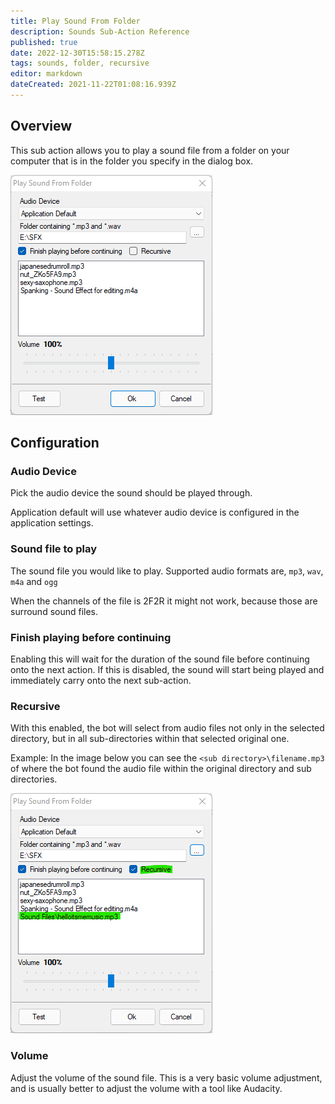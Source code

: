 ```yaml
---
title: Play Sound From Folder
description: Sounds Sub-Action Reference
published: true
date: 2022-12-30T15:58:15.278Z
tags: sounds, folder, recursive
editor: markdown
dateCreated: 2021-11-22T01:08:16.939Z
---
```


## Overview
This sub action allows you to play a sound file from a folder on your computer that is in the folder you specify in the dialog box. 

![sound_from_folder.png](/sound_from_folder.png)

## Configuration
### Audio Device
Pick the audio device the sound should be played through.

Application default will use whatever audio device is configured in the application settings.

### Sound file to play
The sound file you would like to play.  Supported audio formats are, `mp3`, `wav`, `m4a` and `ogg`

When the channels of the file is 2F2R it might not work, because those are surround sound files.

### Finish playing before continuing
Enabling this will wait for the duration of the sound file before continuing onto the next action.  If this is disabled, the sound will start being played and immediately carry onto the next sub-action.

### Recursive
With this enabled, the bot will select from audio files not only in the selected directory, but in all sub-directories within that selected original one.  

Example: In the image below you can see the `<sub directory>\filename.mp3` of where the bot found the audio file within the original directory and sub directories.

![recursive.png](/recursive.png)

### Volume
Adjust the volume of the sound file.  This is a very basic volume adjustment, and is usually better to adjust the volume with a tool like Audacity.
